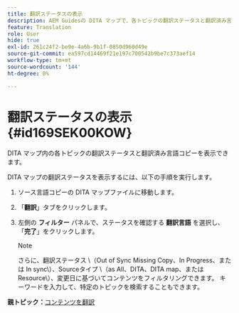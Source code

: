```yaml
---
title: 翻訳ステータスの表示
description: AEM Guidesの DITA マップで、各トピックの翻訳ステータスと翻訳済み言語コピーを表示する方法を説明します。
feature: Translation
role: User
hide: true
exl-id: 261c24f2-be9e-4a6b-9b1f-0850d960d49e
source-git-commit: ea597cd14469f21e197c700542b9be7c373aef14
workflow-type: tm+mt
source-wordcount: '144'
ht-degree: 0%

---
```


# 翻訳ステータスの表示 {#id169SEK00KOW}

DITA マップ内の各トピックの翻訳ステータスと翻訳済み言語コピーを表示できます。

DITA マップの翻訳ステータスを表示するには、以下の手順を実行します。

1. ソース言語コピーの DITA マップファイルに移動します。
1. 「**翻訳**」タブをクリックします。
1. 左側の **フィルター** パネルで、ステータスを確認する **翻訳言語** を選択し、「**完了**」をクリックします。

   >[!NOTE]
   >
   > さらに、翻訳ステータス \（Out of Sync Missing Copy、In Progress、または In sync\）、Sourceタイプ \（as All、DITA、DITA map、または Resource\）、変更日に基づいてコンテンツをフィルタリングできます。 キーワードを入力して、特定のトピックを検索することもできます。

**親トピック：**&#x200B;[ コンテンツを翻訳 ](translation.md)
